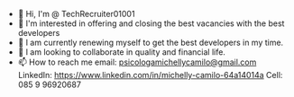 - 👋 Hi, I'm @ TechRecruiter01001
- 👀 I'm interested in offering and closing the best vacancies with the best developers
- 🌱 I am currently renewing myself to get the best developers in my time.
- 💞️ I am looking to collaborate in quality and financial life.
- 📫 How to reach me email: psicologamichellycamilo@gmail.com
LinkedIn: https://www.linkedin.com/in/michelly-camilo-64a14014a
Cell: 085 9 96920687
<!---
TechRecruiter01001/TechRecruiter01001 is a ✨ special ✨ repository because its `README.md` (this file) appears on your GitHub profile.
You can click the Preview link to take a look at your changes.
--->
